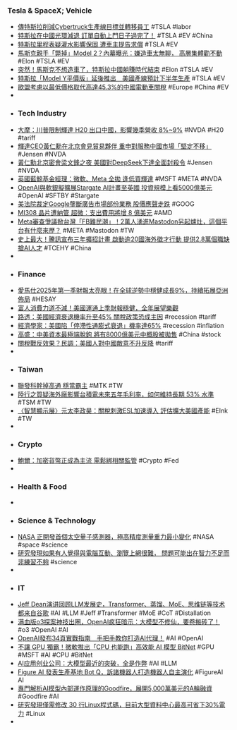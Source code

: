 ### Tesla & SpaceX; Vehicle
- [傳特斯拉削減Cybertruck生產線目標並轉移員工](https://search.app/KawzS) #TSLA #labor
- [特斯拉在中國光環減退 訂單自動上門日子過完了！](https://search.app/LW93q) #TSLA #EV #China
- [特斯拉里程表疑灌水影響保固 遭車主提告求償](https://search.app/FC7hG) #TSLA #EV
- [馬斯克親手「斃掉」Model 2？內幕曝光：嫌造車太無聊， 高層集體勸不動](https://search.app/JNnHy) #Elon #TSLA #EV
- [突然！馬斯克不想造車了，特斯拉中國躺賺時代結束](https://search.app/bvy8e) #Elon #TSLA #EV
- [特斯拉「Model Y平價版」延後推出　美國產線預計下半年生產](https://news.tvbs.com.tw/world/2844704) #TSLA #EV
- [歐盟考慮以最低價格取代高達45.3%的中國電動車關稅](https://news.cnyes.com/news/id/5944196) #Europe #China #EV
-
- ### Tech Industry
- [大摩：川普限制輝達 H20 出口中國，影響幾季營收 8%~9%](https://search.app/5PCJJ) #NVDA #H20 #tariff
- [輝達CEO黃仁勳在北京會見貿易夥伴 重申對服務中國市場「堅定不移」](https://search.app/D637c) #Jensen #NVDA
- [黃仁勳北京密會梁文鋒之夜 美國對DeepSeek下達全面封殺令](https://search.app/cjPCv) #Jensen #NVDA
- [英國藍鯨基金經理：微軟、Meta 全拋 逢低買輝達](https://search.app/CMQBW) #MSFT #META #NVDA
- [OpenAI與軟銀擬擴展Stargate AI計畫至英國 投資規模上看5000億美元](https://search.app/hVYuL) #OpenAI #SFTBY #Stargate
- [美法院裁定Google壟斷廣告市場部份業務 股價應聲走跌](https://search.app/Ua2R7) #GOOG
- [MI308 晶片遭納管 超微：支出費用將增 8 億美元](https://search.app/Yh5o7) #AMD
- [Meta審查爭議掀台灣「FB難民潮」！2萬人湧進Mastodon另起爐灶，這個平台有什麼來歷？](https://search.app/Kmzb5) #META #Mastodon #TW
- [史上最大！騰訊宣布三年擴招計畫 啟動逾20國海外徵才行動 提供2.8萬個職缺搶AI人才](https://search.app/SvYJa) #TCEHY #China
-
- ### Finance
- [愛馬仕2025年第一季財報太亮眼！在全球逆勢中穩健成長9%，持續拓展亞洲佈局](https://www.vogue.com.tw/article/hermès-reports-solid-q1-2025-revenue-growth-amid-global-uncertainty) #HESAY
- [富人消費力道不減！美國運通上季財報穩健，全年展望樂觀](https://www.businessyee.com/article/5926-axp-2025-q1)
- [路透：美國經濟衰退機率升至45% 關稅政策恐成主因](https://search.app/C17vY) #recession #tariff
- [經濟學家：美國陷「停滯性通膨式衰退」機率達65%](https://search.app/P4DnK) #recession #inflation
- [高盛：中美資本最極端脫鉤 將有8000億美元中概股被拋售](https://search.app/S7utp) #China #stock
- [關稅戰反效果？民調：美國人對中國敵意不升反降](https://news.cnyes.com/news/id/5943625) #tariff
-
- ### Taiwan
- [聯發科幹掉高通 穩當霸主](https://search.app/FDwxV) #MTK #TW
- [陸行之質疑海外廠影響台積電未來五年毛利率，如何維持長期 53% 水準](https://search.app/hRuh5) #TSM #TW
- [〈智慧顯示展〉元太李政昊：關稅刺激ESL加速導入 評估擴大美國產能](https://search.app/yQHE3) #EInk #TW
-
- ### Crypto
- [鮑爾：加密貨幣正成為主流 需鬆綁相關監管](https://search.app/jScf6) #Crypto #Fed
-
- ### Health & Food
-
- ### Science & Technology
- [NASA 正開發首個太空量子感測器，極高精度測量重力最小變化](https://search.app/eRdH3) #NASA #space #science
- [研究發現如果有人覺得與電腦互動、瀏覽上網很難， 問題可能出在智力不足而非練習不夠](https://search.app/S7QRa) #science
-
- ### IT
- [Jeff Dean演讲回顾LLM发展史，Transformer、蒸馏、MoE、思维链等技术都来自谷歌](https://www.jiqizhixin.com/articles/2025-04-18-4) #AI #LLM #Jeff #Transformer #MoE #CoT #Distallation
- [满血版o3探案神技出圈，OpenAI疯狂暗示：大模型不修仙，要卷搬砖了！](https://www.jiqizhixin.com/articles/2025-04-18-21) #o3 #OpenAI #AI
- [OpenAI發布34頁實戰指南　手把手教你打造AI代理！](https://www.ettoday.net/news/20250418/2945588.htm) #AI #OpenAI
- [不讓 GPU 獨霸！微軟推出「CPU 也能跑」高效能 AI 模型 BitNet](https://search.app/JcvUj) #GPU #MSFT #AI #CPU #BitNet
- [AI应用创业公司：大模型最近的突破，全是作弊](https://www.jiqizhixin.com/articles/2025-04-18-3) #AI #LLM
- [Figure AI 發表生產基地 Bot Q，訴諸機器人打造機器人自主演化](https://search.app/P9dmA) #FigureAI AI
- [專門解析AI模型內部運作原理的Goodfire，展開5,000萬美元的A輪融資](https://www.ithome.com.tw/news/168488) #Goodfire #AI
- [研究發現僅需修改 30 行Linux程式碼，目前大型資料中心最高可省下30%電力](https://search.app/h9vfT) #Linux
-